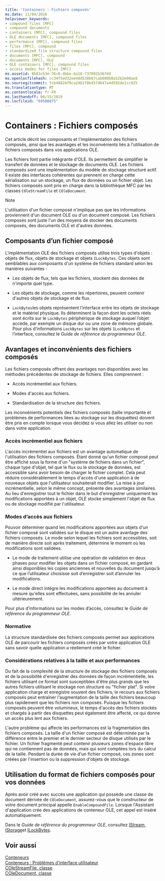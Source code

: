 ```yaml
---
title: 'Containers : Fichiers composés'
ms.date: 11/04/2016
helpviewer_keywords:
- compound files [MFC]
- compound documents
- containers [MFC], compound files
- OLE documents [MFC], compound files
- performance [MFC], compound files
- files [MFC], compound
- standardized file structure compound files
- documents [MFC], compound
- documents [MFC], OLE
- OLE containers [MFC], compound files
- access modes for files [MFC]
ms.assetid: 8b83cb3e-76c8-4bbe-ba16-737092b36f49
ms.openlocfilehash: cc34f5ed32ee48d538b67cab080b0a52b2e00ae8
ms.sourcegitcommit: fcb48824f9ca24b1f8bd37d647a4d592de1cc925
ms.translationtype: MT
ms.contentlocale: fr-FR
ms.lasthandoff: 08/15/2019
ms.locfileid: "69508875"
---
```

# <a name="containers-compound-files"></a>Containers : Fichiers composés

Cet article décrit les composants et l'implémentation des fichiers composés, ainsi que les avantages et les inconvénients liés à l'utilisation de fichiers composés dans vos applications OLE.

Les fichiers font partie intégrante d'OLE. Ils permettent de simplifier le transfert de données et le stockage de documents OLE. Les fichiers composés sont une implémentation du modèle de stockage structuré actif. Il existe des interfaces cohérentes qui prennent en charge cette sérialisation sur un stockage, un flux de données ou un fichier objet. Les fichiers composés sont pris en charge dans la bibliothèque MFC par les classes `COleStreamFile` et `COleDocument`.

> [!NOTE]
>  L'utilisation d'un fichier composé n'implique pas que les informations proviennent d'un document OLE ou d'un document composé. Les fichiers composés sont juste l'un des moyens de stocker des documents composés, des documents OLE et d'autres données.

##  <a name="_core_components_of_a_compound_file"></a>Composants d’un fichier composé

L'implémentation OLE des fichiers composés utilise trois types d'objets : objets de flux, objets de stockage et objets `ILockBytes`. Ces objets sont semblables aux composants d'un système de fichiers standard selon les manières suivantes :

- Les objets de flux, tels que les fichiers, stockent des données de n'importe quel type.

- Les objets de stockage, comme les répertoires, peuvent contenir d'autres objets de stockage et de flux.

- `LockBytes`les objets représentent l’interface entre les objets de stockage et le matériel physique. Ils déterminent la façon dont les octets réels sont écrits sur le `LockBytes` périphérique de stockage auquel l’objet accède, par exemple un disque dur ou une zone de mémoire globale. Pour plus d’informations `LockBytes` sur les objets `ILockBytes` et l’interface, consultez le *Guide de référence du programmeur OLE*.

##  <a name="_core_advantages_and_disadvantages_of_compound_files"></a>Avantages et inconvénients des fichiers composés

Les fichiers composés offrent des avantages non disponibles avec les méthodes précédentes de stockage de fichiers. Elles comprennent :

- Accès incrémentiel aux fichiers.

- Modes d'accès aux fichiers.

- Standardisation de la structure des fichiers.

Les inconvénients potentiels des fichiers composés (taille importante et problèmes de performances liées au stockage sur les disquettes) doivent être pris en compte lorsque vous décidez si vous allez les utiliser ou non dans votre application.

###  <a name="_core_incremental_access_to_files"></a>Accès incrémentiel aux fichiers

L'accès incrémentiel aux fichiers est un avantage automatique de l'utilisation des fichiers composés. Étant donné qu'un fichier composé peut être affiché sous la forme d'un "système de fichiers dans un fichier", chaque type d'objet, tel que le flux ou le stockage de données, est accessible sans avoir besoin de charger le fichier complet. Cela peut réduire considérablement le temps d'accès d'une application à de nouveaux objets que l'utilisateur souhaiterait modifier. La mise à jour incrémentielle, selon le même concept, présente des avantages similaires. Au lieu d'enregistrer tout le fichier dans le but d'enregistrer uniquement les modifications apportées à un objet, OLE stocke simplement l'objet de flux ou de stockage modifié par l'utilisateur.

###  <a name="_core_file_access_modes"></a>Modes d’accès aux fichiers

Pouvoir déterminer quand les modifications apportées aux objets d'un fichier composé sont validées sur le disque est un autre avantage des fichiers composés. Le mode selon lequel les fichiers sont accessibles, soit de manière directe soit après traitement, détermine le moment où les modifications sont validées.

- Le mode de traitement utilise une opération de validation en deux phases pour modifier les objets dans un fichier composé, en gardant ainsi disponibles les copies anciennes et nouvelles du document jusqu’à ce que l’utilisateur choisisse soit d’enregistrer soit d’annuler les modifications.

- Le mode direct intègre les modifications apportées au document à mesure qu'elles sont effectuées, sans possibilité de les annuler ultérieurement.

Pour plus d’informations sur les modes d’accès, consultez le *Guide de référence du programmeur OLE*.

###  <a name="_core_standardization"></a>Normative

La structure standardisée des fichiers composés permet aux applications OLE de parcourir les fichiers composés créés par votre application OLE sans savoir quelle application a réellement créé le fichier.

###  <a name="_core_size_and_performance_considerations"></a>Considérations relatives à la taille et aux performances

Du fait de la complexité de la structure de stockage des fichiers composés et de la possibilité d'enregistrer des données de façon incrémentielle, les fichiers utilisant ce format sont susceptibles d'être plus grands que les autres fichiers utilisant le stockage non structuré ou "fichier plat". Si votre application charge et enregistre souvent des fichiers, le recours aux fichiers composés peut entraîner l'augmentation de la taille des fichiers beaucoup plus rapidement que les fichiers non composés. Puisque les fichiers composés peuvent être volumineux, le temps d'accès des fichiers stockés et chargés à partir des disquettes peut également être affecté, ce qui donne un accès plus lent aux fichiers.

L'autre problème qui affecte les performances est la fragmentation des fichiers composés. La taille d'un fichier composé est déterminée par la différence entre le premier et le dernier secteur de disque utilisés par le fichier. Un fichier fragmenté peut contenir plusieurs zones d'espace libre qui ne contiennent pas de données, mais qui sont comptées lors du calcul de la taille. Pendant la durée de vie d'un fichier composé, ces zones sont créées par l'insertion ou la suppression d'objets de stockage.

##  <a name="_core_using_compound_files_format_for_your_data"></a>Utilisation du format de fichiers composés pour vos données

Après avoir créé avec succès une application qui possède une classe de document dérivée de `COleDocument`, assurez-vous que le constructeur de votre document principal appelle `EnableCompoundFile`. Lorsque l'Assistant d'application crée des applications de conteneur OLE, cet appel est inséré automatiquement.

Dans le *Guide de référence du programmeur OLE*, consultez [IStream](/windows/win32/api/objidl/nn-objidl-istream), [IStorage](/windows/win32/api/objidl/nn-objidl-istorage)et [ILockBytes](/windows/win32/api/objidl/nn-objidl-ilockbytes).

## <a name="see-also"></a>Voir aussi

[Conteneurs](../mfc/containers.md)<br/>
[Conteneurs : Problèmes d’interface utilisateur](../mfc/containers-user-interface-issues.md)<br/>
[COleStreamFile, classe](../mfc/reference/colestreamfile-class.md)<br/>
[COleDocument, classe](../mfc/reference/coledocument-class.md)
